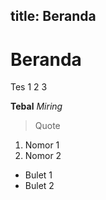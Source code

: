 title: Beranda
---

# Beranda

Tes 1 2 3

**Tebal** *Miring*

> Quote 

1. Nomor 1
2. Nomor 2

+ Bulet 1
+ Bulet 2

